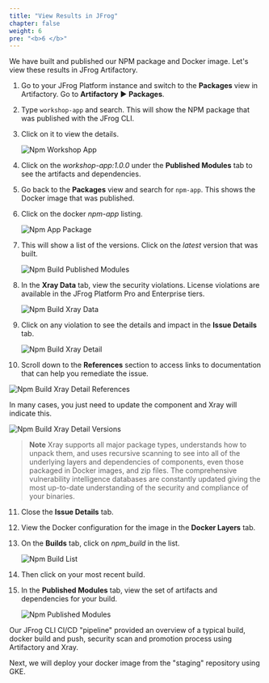 ```yaml
---
title: "View Results in JFrog"
chapter: false
weight: 6
pre: "<b>6 </b>"
---
```


We have built and published our NPM package and Docker image. Let's view these results in JFrog Artifactory.

1. Go to your JFrog Platform instance and switch to the **Packages** view in Artifactory. Go to **Artifactory** ► **Packages**.
2. Type ```workshop-app``` and search. This will show the NPM package that was published with the JFrog CLI.
3. Click on it to view the details.

   ![Npm Workshop App](https://raw.githubusercontent.com/jfrogtraining/gcp-gke-workshop/master/docs/images/npm-workshop-app.png)
   
4. Click on the _workshop-app:1.0.0_ under the **Published Modules** tab to see the artifacts and dependencies.

5. Go back to the **Packages** view and search for  ```npm-app```. This shows the Docker image that was published.

6. Click on the docker _npm-app_ listing.

   ![Npm App Package](https://raw.githubusercontent.com/jfrogtraining/gcp-gke-workshop/master/docs/images/npm-app-package.png)
   
7. This will show a list of the versions. Click on the _latest_ version that was built.

   ![Npm Build Published Modules](https://raw.githubusercontent.com/jfrogtraining/gcp-gke-workshop/master/docs/images/npm-app-versions.png)
   
8. In the **Xray Data** tab, view the security violations. License violations are available in the JFrog Platform Pro and Enterprise tiers.

   ![Npm Build Xray Data](https://raw.githubusercontent.com/jfrogtraining/gcp-gke-workshop/master/docs/images/npm-build-xray-data.png)
   
9. Click on any violation to see the details and impact in the **Issue Details** tab.
   
   ![Npm Build Xray Detail](https://raw.githubusercontent.com/jfrogtraining/gcp-gke-workshop/master/docs/images/npm-build-xray-detail.png)
   
10. Scroll down to the **References** section to access links to documentation that can help you remediate the issue.

   ![Npm Build Xray Detail References](https://raw.githubusercontent.com/jfrogtraining/gcp-gke-workshop/master/docs/images/npm-build-xray-detail-references.png)

   In many cases, you just need to update the component and Xray will indicate this.
   
   ![Npm Build Xray Detail Versions](https://raw.githubusercontent.com/jfrogtraining/gcp-gke-workshop/master/docs/images/npm-build-xray-detail-version.png)


> **Note** Xray supports all major package types, understands how to unpack them, and uses recursive scanning to see into all of the underlying layers and dependencies of components, even those packaged in Docker images, and zip files.
The comprehensive vulnerability intelligence databases are constantly updated giving the most up-to-date understanding of the security and compliance of your binaries.

11. Close the **Issue Details** tab.

12. View the Docker configuration for the image in the **Docker Layers** tab.

13. On the **Builds** tab, click on _npm\_build_ in the list.

    ![Npm Build List](https://raw.githubusercontent.com/jfrogtraining/gcp-gke-workshop/master/docs/images/npm-build-list.png)

14. Then click on your most recent build.

15. In the **Published Modules** tab, view the set of artifacts and dependencies for your build.
    
    ![Npm Published Modules](https://raw.githubusercontent.com/jfrogtraining/gcp-gke-workshop/master/docs/images/npm-published-modules.png)

Our JFrog CLI CI/CD "pipeline" provided an overview of a typical build, docker build and push, security scan and promotion process using Artifactory and Xray.

Next, we will deploy your docker image from the "staging" repository using GKE.

